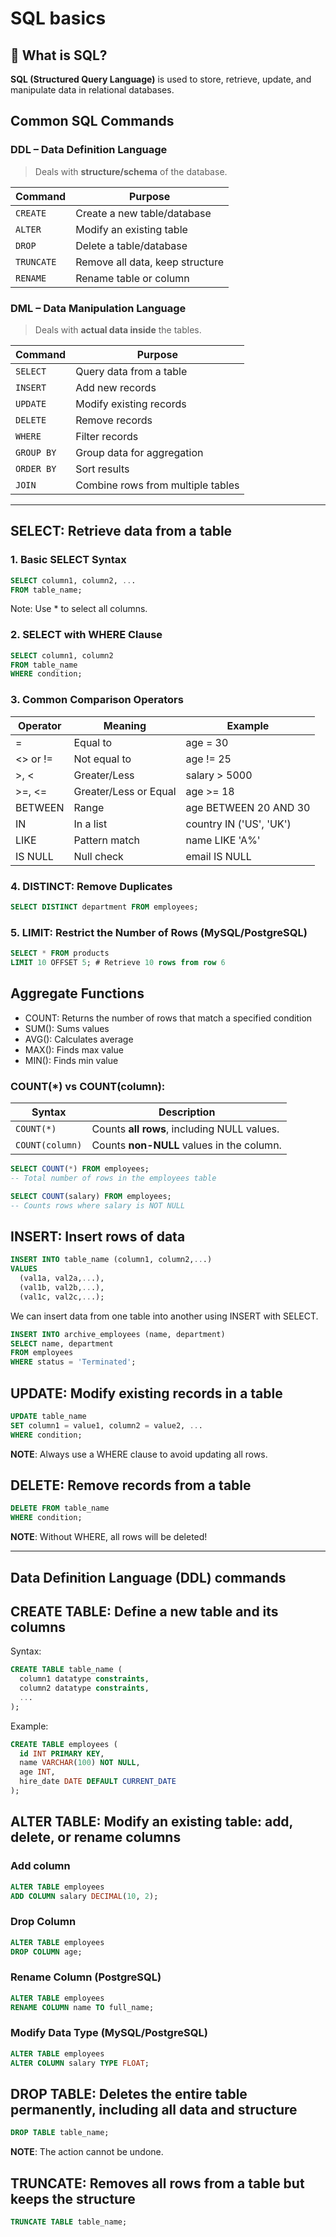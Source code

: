 # SQL basics

## 📘 What is SQL?

**SQL (Structured Query Language)** is used to store, retrieve, update, and manipulate data in relational databases.

## Common SQL Commands

### DDL – Data Definition Language

> Deals with **structure/schema** of the database.

| Command     | Purpose                          |
|-------------|----------------------------------|
| `CREATE`    | Create a new table/database      |
| `ALTER`     | Modify an existing table         |
| `DROP`      | Delete a table/database          |
| `TRUNCATE`  | Remove all data, keep structure  |
| `RENAME`    | Rename table or column           |


### DML – Data Manipulation Language

> Deals with **actual data inside** the tables.

| Command      | Purpose                                |
|--------------|----------------------------------------|
| `SELECT`     | Query data from a table                |
| `INSERT`     | Add new records                        |
| `UPDATE`     | Modify existing records                |
| `DELETE`     | Remove records                         |
| `WHERE`      | Filter records                         |
| `GROUP BY`   | Group data for aggregation             |
| `ORDER BY`   | Sort results                           |
| `JOIN`       | Combine rows from multiple tables      |

---


## SELECT: Retrieve data from a table


### 1. Basic SELECT Syntax

```sql
SELECT column1, column2, ...
FROM table_name;
```
Note: Use * to select all columns.

### 2. SELECT with WHERE Clause

```sql
SELECT column1, column2
FROM table_name
WHERE condition;
```

### 3. Common Comparison Operators

|Operator|Meaning|Example|
|---|---|---|
|=|Equal to|age = 30|
|<> or !=|Not equal to|age != 25|
|>, <|Greater/Less|salary > 5000|
|>=, <=|Greater/Less or Equal|age >= 18|
|BETWEEN|Range|age BETWEEN 20 AND 30|
|IN|In a list|country IN ('US', 'UK')|
|LIKE|Pattern match|name LIKE 'A%'|
|IS NULL|Null check|email IS NULL|


### 4. DISTINCT: Remove Duplicates

```sql
SELECT DISTINCT department FROM employees;
```

### 5. LIMIT: Restrict the Number of Rows (MySQL/PostgreSQL)

```sql
SELECT * FROM products
LIMIT 10 OFFSET 5; # Retrieve 10 rows from row 6
```

## Aggregate Functions

- COUNT: Returns the number of rows that match a specified condition
- SUM(): Sums values
- AVG(): Calculates average
- MAX(): Finds max value
- MIN(): Finds min value


### COUNT(*) vs COUNT(column):

| Syntax        | Description                                   |
|---------------|-----------------------------------------------|
| `COUNT(*)`    | Counts **all rows**, including NULL values.   |
| `COUNT(column)` | Counts **non-NULL** values in the column.  |

```sql
SELECT COUNT(*) FROM employees;
-- Total number of rows in the employees table

SELECT COUNT(salary) FROM employees;
-- Counts rows where salary is NOT NULL
```

## INSERT: Insert rows of data

```sql
INSERT INTO table_name (column1, column2,...)
VALUES 
  (val1a, val2a,...),
  (val1b, val2b,...),
  (val1c, val2c,...);
```

We can insert data from one table into another using INSERT with SELECT.

```sql
INSERT INTO archive_employees (name, department)
SELECT name, department
FROM employees
WHERE status = 'Terminated';
```

## UPDATE: Modify existing records in a table

```sql
UPDATE table_name
SET column1 = value1, column2 = value2, ...
WHERE condition;
```

**NOTE**: Always use a WHERE clause to avoid updating all rows.

## DELETE: Remove records from a table

```sql
DELETE FROM table_name
WHERE condition;
```

**NOTE**: Without WHERE, all rows will be deleted!

---

## **Data Definition Language (DDL)** commands

## CREATE TABLE: Define a **new table** and its columns

Syntax:

```sql
CREATE TABLE table_name (
  column1 datatype constraints,
  column2 datatype constraints,
  ...
);
```

Example:

```sql
CREATE TABLE employees (
  id INT PRIMARY KEY,
  name VARCHAR(100) NOT NULL,
  age INT,
  hire_date DATE DEFAULT CURRENT_DATE
);
```

## ALTER TABLE: Modify an existing table: add, delete, or rename columns

### Add column

```sql
ALTER TABLE employees
ADD COLUMN salary DECIMAL(10, 2);
```

### Drop Column

```sql
ALTER TABLE employees
DROP COLUMN age;
```

### Rename Column (PostgreSQL)

```sql
ALTER TABLE employees
RENAME COLUMN name TO full_name;
```

### Modify Data Type (MySQL/PostgreSQL)

```sql
ALTER TABLE employees
ALTER COLUMN salary TYPE FLOAT;
```

## DROP TABLE: Deletes the entire table **permanently**, including all data and structure

```sql
DROP TABLE table_name;
```

**NOTE**: The action cannot be undone.

## TRUNCATE: Removes all rows from a table but **keeps the structure**

```sql
TRUNCATE TABLE table_name;
```